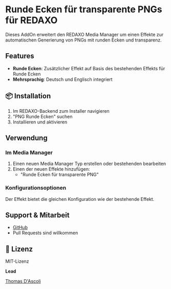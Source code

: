 # Runde Ecken für transparente PNGs für REDAXO

Dieses AddOn erweitert den REDAXO Media Manager um einen Effekte zur automatischen Generierung von PNGs mit runden Ecken und transparenz.

## Features

- **Runde Ecken**: Zusätzlicher Effekt auf Basis des bestehenden Effekts für Runde Ecken
- **Mehrsprachig**: Deutsch und Englisch integriert

## 📦 Installation

1. Im REDAXO-Backend zum Installer navigieren
2. "PNG Runde Ecken" suchen
3. Installieren und aktivieren

## Verwendung

### Im Media Manager

1. Einen neuen Media Manager Typ erstellen oder bestehenden bearbeiten
2. Einen der neuen Effekte hinzufügen:
    - "Runde Ecken für transparente PNG"

### Konfigurationsoptionen

Der Effekt bietet die gleichen Konfiguration wie der bestehende Effekt.

## Support & Mitarbeit

- [GitHub](https://github.com/cntnd/rdx.png_round_effect)
- Pull Requests sind willkommen

## 📄 Lizenz

MIT-Lizenz

**Lead**

[Thomas D'Ascoli](https://github.com/tdascoli)